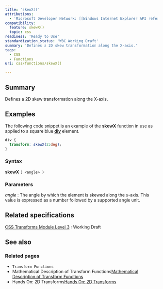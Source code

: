 ```yaml
---
title: 'skewX()'
attributions:
  - 'Microsoft Developer Network: [[Windows Internet Explorer API reference](http://msdn.microsoft.com/en-us/library/ie/hh828809%28v=vs.85%29.aspx) Article]'
compatibility:
  feature: skewX()
  topic: css
readiness: 'Ready to Use'
standardization_status: 'W3C Working Draft'
summary: 'Defines a 2D skew transformation along the X-axis.'
tags:
  - CSS
  - Functions
uri: css/functions/skewX()

---
```

## Summary

Defines a 2D skew transformation along the X-axis.

## Examples

The following code snippet is an example of the **skewX** function in use as applied to a square blue [**div**](/html/elements/div) element.

``` css
div {
  transform: skewX(25deg);
}
```

### Syntax

**skewX** `( <angle> )`

### Parameters

*angle*
:   The angle by which the element is skewed along the *x*-axis. This value is expressed as a number followed by a supported angle unit.

## Related specifications

[CSS Transforms Module Level 3](http://www.w3.org/TR/css3-transforms/)
:   Working Draft

## See also

### Related pages

-   `Transform Functions`
-   Mathematical Description of Transform Functions[Mathematical Description of Transform Functions](http://go.microsoft.com/fwlink/p/?LinkId=256246)
-   Hands On: 2D Transforms[Hands On: 2D Transforms](http://go.microsoft.com/fwlink/?LinkID=240163)
